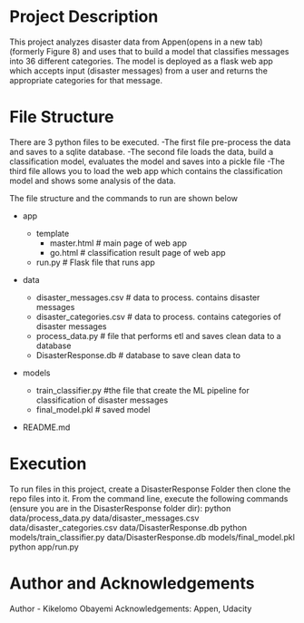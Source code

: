 # Project Description
This project analyzes disaster data from Appen(opens in a new tab) (formerly Figure 8) and uses that to build a model that classifies messages into 36 different categories. The model is deployed as a flask web app which accepts input (disaster messages) from a user and returns the appropriate categories for that message.

# File Structure
There are 3 python files to be executed. 
-The first file pre-process the data and saves to a sqlite database. 
-The second file loads the data, build a classification model, evaluates the model and saves into a pickle file
-The third file allows you to load the web app which contains the classification model and shows some analysis of the data.

The file structure and the commands to run are shown below

- app
  - template
    - master.html  # main page of web app
    - go.html  # classification result page of web app
  - run.py  # Flask file that runs app

- data
  - disaster_messages.csv  # data to process. contains disaster messages
  - disaster_categories.csv  # data to process. contains categories of disaster messages
  - process_data.py # file that performs etl and saves clean data to a database
  - DisasterResponse.db  # database to save clean data to

- models
  - train_classifier.py #the file that create the ML pipeline for classification of disaster messages
  - final_model.pkl  # saved model 

- README.md 


# Execution
To run files in this project,
create a DisasterResponse Folder then clone the repo files into it.
From the command line, execute the following commands (ensure you are in the DisasterResponse folder dir):
python data/process_data.py data/disaster_messages.csv data/disaster_categories.csv data/DisasterResponse.db 
python models/train_classifier.py data/DisasterResponse.db models/final_model.pkl
python app/run.py 

# Author and Acknowledgements
Author - Kikelomo Obayemi
Acknowledgements: Appen, Udacity
